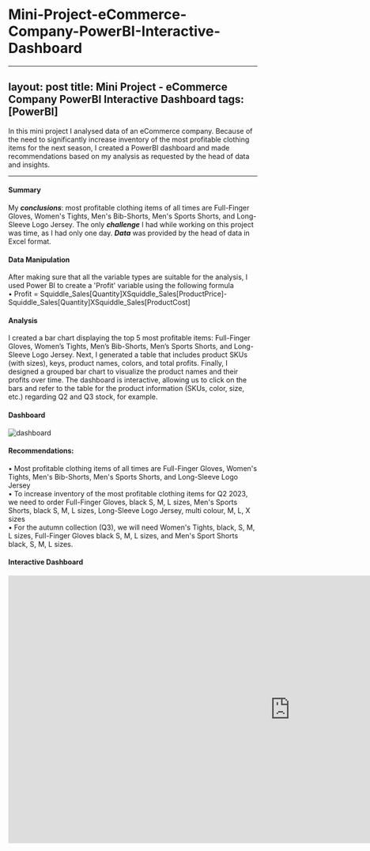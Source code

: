 # Mini-Project-eCommerce-Company-PowerBI-Interactive-Dashboard
---
layout: post
title: Mini Project - eCommerce Company PowerBI Interactive Dashboard 
tags: [PowerBI]
---

In this mini project I analysed data of an eCommerce company. Because of the need to significantly increase inventory of the most profitable clothing items for the next season, I created a PowerBI dashboard and made recommendations based on my analysis as requested by the head of data and insights.

---

#### Summary
My ***conclusions***: most profitable clothing items of all times are Full-Finger Gloves, Women's Tights, Men's Bib-Shorts, Men's Sports Shorts, and Long-Sleeve Logo Jersey.
The only ***challenge*** I had while working on this project was time, as I had only one day. ***Data*** was provided by the head of data in Excel format. 

#### Data Manipulation
After making sure that all the variable types are suitable for the analysis, I used Power BI to create a 'Profit' variable using the following formula\
•	Profit = Squiddle_Sales[Quantity]XSquiddle_Sales[ProductPrice]-Squiddle_Sales[Quantity]XSquiddle_Sales[ProductCost] 

#### Analysis
I created a bar chart displaying the top 5 most profitable items: Full-Finger Gloves, Women’s Tights, Men’s Bib-Shorts, Men’s Sports Shorts, and Long-Sleeve Logo Jersey. Next, I generated a table that includes product SKUs (with sizes), keys, product names, colors, and total profits. Finally, I designed a grouped bar chart to visualize the product names and their profits over time. The dashboard is interactive, allowing us to click on the bars and refer to the table for the product information (SKUs, color, size, etc.) regarding Q2 and Q3 stock, for example.
#### Dashboard
![dashboard](/img/posts/dashboard2.png "dashboard") 

#### Recommendations:
• Most profitable clothing items of all times are Full-Finger Gloves, Women's Tights, Men's Bib-Shorts, Men's Sports Shorts, and Long-Sleeve Logo Jersey\
• To increase inventory of the most profitable clothing items for Q2 2023, we need to order Full-Finger Gloves, black S, M, L sizes, Men's Sports Shorts, black S, M, L sizes, Long-Sleeve Logo Jersey, multi colour, M, L, X sizes\
• For the autumn collection (Q3), we will need Women's Tights, black, S, M, L sizes, Full-Finger Gloves black S, M, L sizes, and Men's Sport Shorts black, S, M, L sizes.

#### Interactive Dashboard
<iframe title="Dashboard day project" width="1140" height="541.25" src="https://app.powerbi.com/reportEmbed?reportId=67ccd2f0-b1b4-4995-afdb-9f1a65317abd&autoAuth=true&ctid=15830474-cef0-4326-88db-96e5ab019d8a" frameborder="0" allowFullScreen="true"></iframe>





